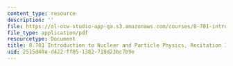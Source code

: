 ```yaml
---
content_type: resource
description: ''
file: https://ol-ocw-studio-app-qa.s3.amazonaws.com/courses/8-701-introduction-to-nuclear-and-particle-physics-fall-2020/2515d40ad422ff051382718d23bc7b9e_MIT8_701f20_rec18_soln.pdf
file_type: application/pdf
resourcetype: Document
title: 8.701 Introduction to Nuclear and Particle Physics, Recitation 18 Solutions
uid: 2515d40a-d422-ff05-1382-718d23bc7b9e
---
```

